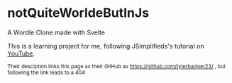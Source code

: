 # notQuiteWorldeButInJs
A Wordle Clone made with Svelte

This is a learning project for me, following JSimplifieds's tutorial on [YouTube](https://www.youtube.com/c/JSimplified).

<sub>Their desciption links this page as their GitHub as https://github.com/tylerbadger23/ , but following the link leads to a 404</sub>
